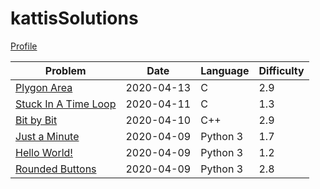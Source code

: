# kattisSolutions
[Profile](https://open.kattis.com/users/emil-bjorklund)

| Problem                                                            | Date       | Language | Difficulty |
|--------------------------------------------------------------------|------------|----------|------------|
| [Plygon Area](https://open.kattis.com/problems/polygonarea)        | 2020-04-13 | C        | 2.9        |
| [Stuck In A Time Loop](https://open.kattis.com/problems/timeloop)  | 2020-04-11 | C        | 1.3        |
| [Bit by Bit](https://open.kattis.com/problems/bitbybit)            | 2020-04-10 | C++      | 2.9        |
| [Just a Minute](https://open.kattis.com/problems/justaminute)      | 2020-04-09 | Python 3 | 1.7        |
| [Hello World!](https://open.kattis.com/problems/hello)             | 2020-04-09 | Python 3 | 1.2        |
| [Rounded Buttons](https://open.kattis.com/problems/roundedbuttons) | 2020-04-09 | Python 3 | 2.8        |
